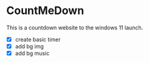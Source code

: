 # CountMeDown
This is a countdown website to the windows 11 launch.

- [x] create basic timer
- [x] add bg img
- [x] add bg music 
